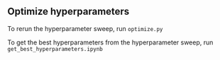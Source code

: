 ## Optimize hyperparameters

To rerun the hyperparameter sweep, run `optimize.py`

To get the best hyperparameters from the hyperparameter sweep, run `get_best_hyperparameters.ipynb`
